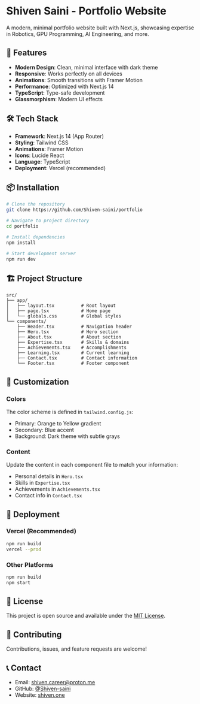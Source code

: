# Shiven Saini - Portfolio Website

A modern, minimal portfolio website built with Next.js, showcasing expertise in Robotics, GPU Programming, AI Engineering, and more.

## 🚀 Features

- **Modern Design**: Clean, minimal interface with dark theme
- **Responsive**: Works perfectly on all devices
- **Animations**: Smooth transitions with Framer Motion
- **Performance**: Optimized with Next.js 14
- **TypeScript**: Type-safe development
- **Glassmorphism**: Modern UI effects

## 🛠️ Tech Stack

- **Framework**: Next.js 14 (App Router)
- **Styling**: Tailwind CSS
- **Animations**: Framer Motion
- **Icons**: Lucide React
- **Language**: TypeScript
- **Deployment**: Vercel (recommended)

## 📦 Installation

```bash
# Clone the repository
git clone https://github.com/Shiven-saini/portfolio

# Navigate to project directory
cd portfolio

# Install dependencies
npm install

# Start development server
npm run dev
```

## 🏗️ Project Structure

```
src/
├── app/
│   ├── layout.tsx          # Root layout
│   ├── page.tsx            # Home page
│   └── globals.css         # Global styles
└── components/
    ├── Header.tsx          # Navigation header
    ├── Hero.tsx            # Hero section
    ├── About.tsx           # About section
    ├── Expertise.tsx       # Skills & domains
    ├── Achievements.tsx    # Accomplishments
    ├── Learning.tsx        # Current learning
    ├── Contact.tsx         # Contact information
    └── Footer.tsx          # Footer component
```

## 🎨 Customization

### Colors
The color scheme is defined in `tailwind.config.js`:
- Primary: Orange to Yellow gradient
- Secondary: Blue accent
- Background: Dark theme with subtle grays

### Content
Update the content in each component file to match your information:
- Personal details in `Hero.tsx`
- Skills in `Expertise.tsx`
- Achievements in `Achievements.tsx`
- Contact info in `Contact.tsx`

## 🚀 Deployment

### Vercel (Recommended)
```bash
npm run build
vercel --prod
```

### Other Platforms
```bash
npm run build
npm start
```

## 📄 License

This project is open source and available under the [MIT License](LICENSE).

## 🤝 Contributing

Contributions, issues, and feature requests are welcome!

## 📞 Contact

- Email: shiven.career@proton.me
- GitHub: [@Shiven-saini](https://github.com/Shiven-saini)
- Website: [shiven.one](https://shiven.one)